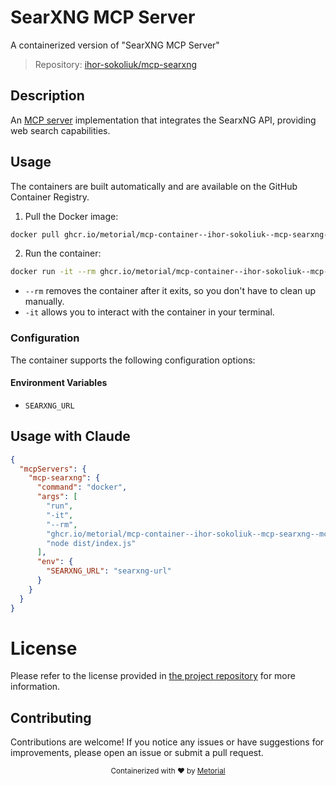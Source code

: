 
# SearXNG MCP Server

A containerized version of "SearXNG MCP Server"

> Repository: [ihor-sokoliuk/mcp-searxng](https://github.com/ihor-sokoliuk/mcp-searxng)

## Description

An [MCP server](https://modelcontextprotocol.io/introduction) implementation that integrates the SearxNG API, providing web search capabilities.


## Usage

The containers are built automatically and are available on the GitHub Container Registry.

1. Pull the Docker image:

```bash
docker pull ghcr.io/metorial/mcp-container--ihor-sokoliuk--mcp-searxng--mcp-searxng
```

2. Run the container:

```bash
docker run -it --rm ghcr.io/metorial/mcp-container--ihor-sokoliuk--mcp-searxng--mcp-searxng 
```

- `--rm` removes the container after it exits, so you don't have to clean up manually.
- `-it` allows you to interact with the container in your terminal.


### Configuration

The container supports the following configuration options:




#### Environment Variables

- `SEARXNG_URL`




## Usage with Claude

```json
{
  "mcpServers": {
    "mcp-searxng": {
      "command": "docker",
      "args": [
        "run",
        "-it",
        "--rm",
        "ghcr.io/metorial/mcp-container--ihor-sokoliuk--mcp-searxng--mcp-searxng",
        "node dist/index.js"
      ],
      "env": {
        "SEARXNG_URL": "searxng-url"
      }
    }
  }
}
```

# License

Please refer to the license provided in [the project repository](https://github.com/ihor-sokoliuk/mcp-searxng) for more information.

## Contributing

Contributions are welcome! If you notice any issues or have suggestions for improvements, please open an issue or submit a pull request.

<div align="center">
  <sub>Containerized with ❤️ by <a href="https://metorial.com">Metorial</a></sub>
</div>
  